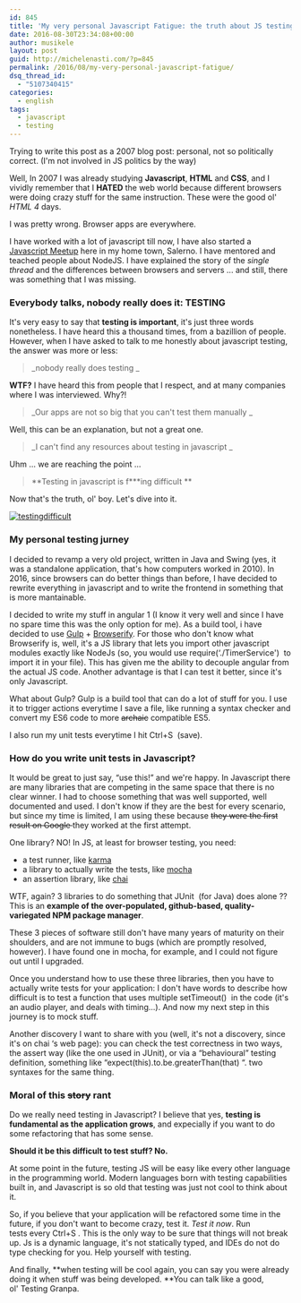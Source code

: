 ```yaml
---
id: 845
title: 'My very personal Javascript Fatigue: the truth about JS testing'
date: 2016-08-30T23:34:08+00:00
author: musikele
layout: post
guid: http://michelenasti.com/?p=845
permalink: /2016/08/my-very-personal-javascript-fatigue/
dsq_thread_id:
  - "5107340415"
categories:
  - english
tags:
  - javascript
  - testing
---
```

Trying to write this post as a 2007 blog post: personal, not so politically correct. (I'm not involved in JS politics by the way)

Well, In 2007 I was already studying **Javascript**, **HTML** and **CSS**, and I vividly remember that I **HATED** the web world because different browsers were doing crazy stuff for the same instruction. These were the good ol' _HTML 4_ days.

I was pretty wrong. Browser apps are everywhere.

I have worked with a lot of javascript till now, I have also started a [Javascript Meetup](http://michelenasti.com/2016/02/javascript-meetup-a-salerno/) here in my home town, Salerno. I have mentored and teached people about NodeJS. I have explained the story of the _single thread_ and the differences between browsers and servers ... and still, there was something that I was missing.

### Everybody talks, nobody really does it: TESTING

It's very easy to say that **testing is important**, it's just three words nonetheless. I have heard this a thousand times, from a bazillion of people. However, when I have asked to talk to me honestly about javascript testing, the answer was more or less:

> _nobody really does testing _

**WTF?** I have heard this from people that I respect, and at many companies where I was interviewed. Why?!

> _Our apps are not so big that you can't test them manually _

Well, this can be an explanation, but not a great one.

> _I can't find any resources about testing in javascript _

Uhm ... we are reaching the point ...

> **Testing in javascript is f\***ing difficult **

Now that's the truth, ol' boy. Let's dive into it.

[<img class="aligncenter size-medium wp-image-848" src="https://i1.wp.com/michelenasti.com/wp-content/uploads/2016/08/testingdifficult-300x251.jpg?fit=300%2C251" alt="testingdifficult" data-recalc-dims="1" />](https://i0.wp.com/michelenasti.com/wp-content/uploads/2016/08/testingdifficult.jpg)

### My personal testing jurney

I decided to revamp a very old project, written in Java and Swing (yes, it was a standalone application, that's how computers worked in 2010). In 2016, since browsers can do better things than before, I have decided to rewrite everything in javascript and to write the frontend in something that is more mantainable.

I decided to write my stuff in angular 1 (I know it very well and since I have no spare time this was the only option for me). As a build tool, i have decided to use [Gulp](http://gulpjs.com/) + [Browserify](http://browserify.org/). For those who don't know what Browserify is, well, it's a JS library that lets you import other javascript modules exactly like NodeJs (so, you would use <span class="lang:default decode:true crayon-inline">require(&#8216;./TimerService')</span>  to import it in your file). This has given me the ability to decouple angular from the actual JS code. Another advantage is that I can test it better, since it's only Javascript.

What about Gulp? Gulp is a build tool that can do a lot of stuff for you. I use it to trigger actions everytime I save a file, like running a syntax checker and convert my ES6 code to more <del>archaic</del> compatible ES5.

I also run my unit tests everytime I hit <span class="lang:default decode:true crayon-inline">Ctrl+S</span>  (save).

### How do you write unit tests in Javascript?

It would be great to just say, &#8220;use this!&#8221; and we're happy. In Javascript there are many libraries that are competing in the same space that there is no clear winner. I had to choose something that was well supported, well documented and used. I don't know if they are the best for every scenario, but since my time is limited, I am using these because <del>they were the first result on Google </del>they worked at the first attempt.

One library? NO! In JS, at least for browser testing, you need:

  * a test runner, like [<span class="lang:default decode:true crayon-inline">karma</span>](https://karma-runner.github.io/1.0/index.html)
  * a library to actually write the tests, like [<span class="lang:default decode:true crayon-inline">mocha</span>](https://mochajs.org/)
  * an assertion library, like [<span class="lang:default decode:true crayon-inline">chai</span>](http://chaijs.com/)

WTF, again? 3 libraries to do something that <span class="lang:default decode:true crayon-inline ">JUnit</span>  (for Java) does alone ?? This is an **example of the over-populated, github-based, quality-variegated NPM package manager**.

These 3 pieces of software still don't have many years of maturity on their shoulders, and are not immune to bugs (which are promptly resolved, however). I have found one in mocha, for example, and I could not figure out until I upgraded.

Once you understand how to use these three libraries, then you have to actually write tests for your application: I don't have words to describe how difficult is to test a function that uses multiple <span class="lang:default decode:true crayon-inline">setTimeout()</span>  in the code (it's an audio player, and deals with timing...). And now my next step in this journey is to mock stuff.

Another discovery I want to share with you (well, it's not a discovery, since it's on <span class="lang:default decode:true crayon-inline ">chai</span> &#8216;s web page): you can check the test correctness in two ways, the <span class="lang:default decode:true crayon-inline">assert</span> way (like the one used in JUnit), or via a &#8220;behavioural&#8221; testing definition, something like &#8220;<span class="lang:default decode:true crayon-inline ">expect(this).to.be.greaterThan(that)</span> &#8220;. two syntaxes for the same thing.

### Moral of this <del>story</del> rant

Do we really need testing in Javascript? I believe that yes, **testing is fundamental as the application grows**, and expecially if you want to do some refactoring that has some sense.

**Should it be this difficult to test stuff? No.**

At some point in the future, testing JS will be easy like every other language in the programming world. Modern languages born with testing capabilities built in, and Javascript is so old that testing was just not cool to think about it.

So, if you believe that your application will be refactored some time in the future, if you don't want to become crazy, test it. _Test it now_. Run tests every <span class="lang:default decode:true crayon-inline">Ctrl+S</span> . This is the only way to be sure that things will not break up. Js is a dynamic language, it's not statically typed, and IDEs do not do type checking for you. Help yourself with testing.

And finally, **when testing will be cool again, you can say you were already doing it when stuff was being developed. **You can talk like a good, ol' Testing Granpa.